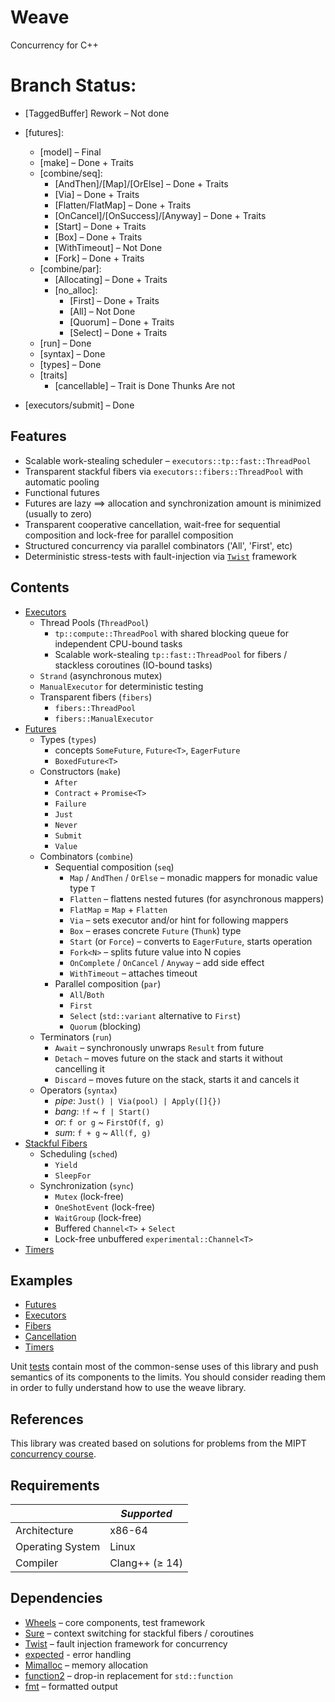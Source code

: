 # Weave
Concurrency for C++

# Branch Status:

 - [TaggedBuffer] Rework – Not done

 - [futures]:
    - [model] – Final
    - [make] – Done + Traits
    - [combine/seq]:
      - [AndThen]/[Map]/[OrElse] – Done + Traits
      - [Via] – Done + Traits
      - [Flatten/FlatMap] – Done + Traits
      - [OnCancel]/[OnSuccess]/[Anyway] – Done + Traits
      - [Start] – Done + Traits
      - [Box] – Done + Traits
      - [WithTimeout] – Not Done
      - [Fork] – Done + Traits
    - [combine/par]:
      - [Allocating] – Done + Traits
      - [no_alloc]:
        - [First] – Done + Traits
        - [All] – Not Done
        - [Quorum] – Done + Traits
        - [Select] – Done + Traits
    - [run] – Done 
    - [syntax] – Done
    - [types] – Done
    - [traits]
      - [cancellable] – Trait is Done Thunks Are not

  - [executors/submit] – Done

## Features

- Scalable work-stealing scheduler – `executors::tp::fast::ThreadPool`
- Transparent stackful fibers via `executors::fibers::ThreadPool` with automatic pooling
- Functional futures
- Futures are lazy ⟹ allocation and synchronization amount is minimized (usually to zero)
- Transparent cooperative cancellation, wait-free for sequential composition and lock-free for parallel composition
- Structured concurrency via parallel combinators ('All', 'First', etc)
- Deterministic stress-tests with fault-injection via [`Twist`](https://gitlab.com/Lipovsky/twist) framework

## Contents

- [Executors](weave/executors)
  - Thread Pools (`ThreadPool`)
    - `tp::compute::ThreadPool` with shared blocking queue for independent CPU-bound tasks
    - Scalable work-stealing `tp::fast::ThreadPool` for fibers / stackless coroutines (IO-bound tasks)
  - `Strand` (asynchronous mutex)
  - `ManualExecutor` for deterministic testing
  - Transparent fibers (`fibers`)
    - `fibers::ThreadPool`
    - `fibers::ManualExecutor`
- [Futures](weave/futures)
  - Types (`types`)
    - concepts `SomeFuture`, `Future<T>`, `EagerFuture`
    - `BoxedFuture<T>`
  - Constructors (`make`)
    - `After`
    - `Contract` + `Promise<T>`
    - `Failure`
    - `Just`
    - `Never`
    - `Submit`
    - `Value`
  - Combinators (`combine`)
    - Sequential composition (`seq`)
      - `Map` / `AndThen` / `OrElse` – monadic mappers for monadic value type `T`
      - `Flatten` – flattens nested futures (for asynchronous mappers)
      - `FlatMap` = `Map` + `Flatten`
      - `Via` – sets executor and/or hint for following mappers
      - `Box` – erases concrete `Future` (`Thunk`) type
      - `Start` (or `Force`) – converts to `EagerFuture`, starts operation
      - `Fork<N>` – splits future value into N copies
      - `OnComplete` / `OnCancel` / `Anyway` – add side effect
      - `WithTimeout` – attaches timeout
    - Parallel composition (`par`)
      - `All`/`Both`
      - `First`
      - `Select` (`std::variant` alternative to `First`)
      - `Quorum` (blocking)
  - Terminators (`run`)
    - `Await` – synchronously unwraps `Result` from future
    - `Detach` – moves future on the stack and starts it without cancelling it
    - `Discard` – moves future on the stack, starts it and cancels it
  - Operators (`syntax`)
    - _pipe_: `Just() | Via(pool) | Apply([]{})`
    - _bang_: `!f` ~ `f | Start()`
    - _or_: `f or g` ~ `FirstOf(f, g)`
    - _sum_: `f + g` ~ `All(f, g)`
- [Stackful Fibers](weave/fibers)
  - Scheduling (`sched`)
    - `Yield`
    - `SleepFor`
  - Synchronization (`sync`)
    - `Mutex` (lock-free)
    - `OneShotEvent` (lock-free)
    - `WaitGroup` (lock-free)
    - Buffered `Channel<T>` + `Select`
    - Lock-free unbuffered `experimental::Channel<T>`
- [Timers](weave/timers)

## Examples

- [Futures](examples/futures/main.cpp)
- [Executors](examples/executors/main.cpp)
- [Fibers](examples/fibers/main.cpp)
- [Cancellation](examples/cancel/main.cpp)
- [Timers](examples/timers/main.cpp)

Unit [tests](tests) contain most of the common-sense uses of this library and push semantics of its components to the limits. You should consider reading them in order to fully understand how to use the weave library.

## References

This library was created based on solutions for problems from the MIPT [concurrency course](https://gitlab.com/Lipovsky/concurrency-course).

## Requirements

|                  | _Supported_       |
|------------------|-------------------|
| Architecture     | x86-64            |
| Operating System | Linux             |
| Compiler         | Clang++ (≥ 14)    |

## Dependencies

- [Wheels](https://gitlab.com/Lipovsky/wheels) – core components, test framework
- [Sure](https://gitlab.com/Lipovsky/sure) – context switching for stackful fibers / coroutines
- [Twist](https://gitlab.com/Lipovsky/twist) – fault injection framework for concurrency
- [expected](https://github.com/TartanLlama/expected) - error handling
- [Mimalloc](https://github.com/microsoft/mimalloc) – memory allocation
- [function2](https://github.com/Naios/function2.git) – drop-in replacement for `std::function`
- [fmt](https://github.com/fmtlib/fmt.git) – formatted output


